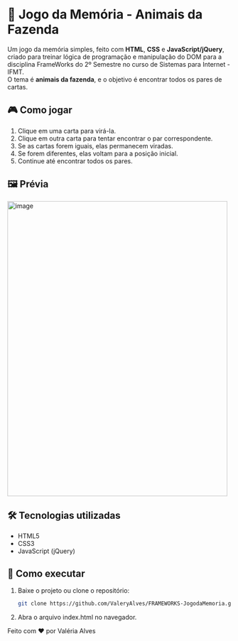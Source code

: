 # 🐄 Jogo da Memória - Animais da Fazenda

Um jogo da memória simples, feito com **HTML**, **CSS** e **JavaScript/jQuery**, criado para treinar lógica de programação e manipulação do DOM para a disciplina FrameWorks do 2º Semestre no curso de Sistemas para Internet - IFMT.  
O tema é **animais da fazenda**, e o objetivo é encontrar todos os pares de cartas.

## 🎮 Como jogar
1. Clique em uma carta para virá-la.
2. Clique em outra carta para tentar encontrar o par correspondente.
3. Se as cartas forem iguais, elas permanecem viradas.
4. Se forem diferentes, elas voltam para a posição inicial.
5. Continue até encontrar todos os pares.

## 🖼️ Prévia
<img width="495" height="665" alt="image" src="https://github.com/user-attachments/assets/12c2008b-4163-4f74-aaa3-48d9b78c5faa" />

## 🛠️ Tecnologias utilizadas
- HTML5
- CSS3
- JavaScript (jQuery)

## 🚀 Como executar
1. Baixe o projeto ou clone o repositório:
   ```bash
   git clone https://github.com/ValeryAlves/FRAMEWORKS-JogodaMemoria.git
2. Abra o arquivo index.html no navegador.

Feito com ❤️ por Valéria Alves
